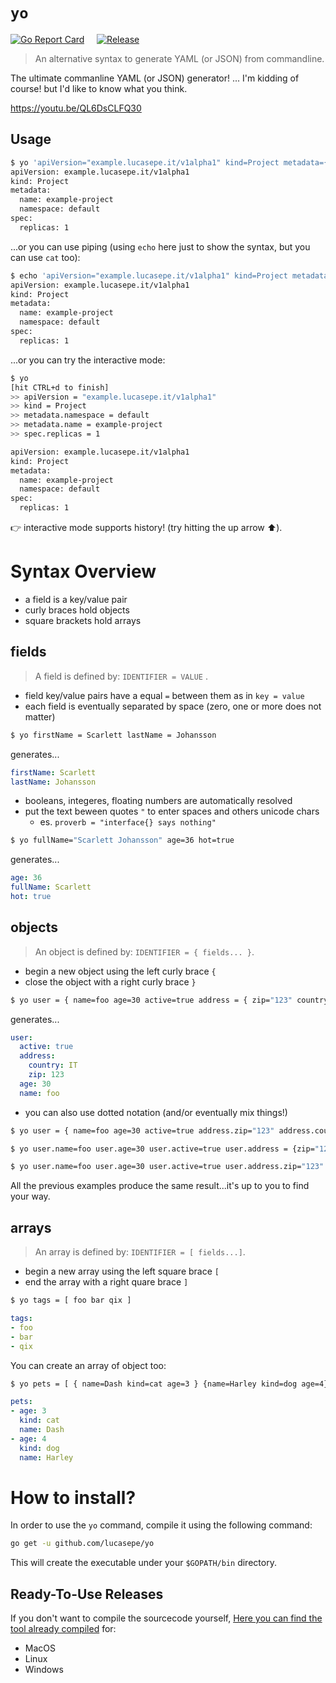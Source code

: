 # `yo` 

[![Go Report Card](https://goreportcard.com/badge/github.com/lucasepe/yo?style=flat-square)](https://goreportcard.com/report/github.com/lucasepe/yo) &nbsp;&nbsp;&nbsp; [![Release](https://img.shields.io/github/release/lucasepe/yo.svg?style=flat-square)](https://github.com/lucasepe/yo/releases/latest)

> An alternative syntax to generate YAML (or JSON) from commandline.

The ultimate commanline YAML (or JSON) generator! ... I'm kidding of course! but I'd like to know what you think.

https://youtu.be/QL6DsCLFQ30

## Usage

```sh
$ yo 'apiVersion="example.lucasepe.it/v1alpha1" kind=Project metadata={ namespace=default name=example-project } spec.replicas=1'
apiVersion: example.lucasepe.it/v1alpha1
kind: Project
metadata:
  name: example-project
  namespace: default
spec:
  replicas: 1
```

...or you can use piping (using `echo` here just to show the syntax, but you can use `cat` too):

```sh
$ echo 'apiVersion="example.lucasepe.it/v1alpha1" kind=Project metadata={ namespace=default name=example-project } spec.replicas=1' | yo
apiVersion: example.lucasepe.it/v1alpha1
kind: Project
metadata:
  name: example-project
  namespace: default
spec:
  replicas: 1
```

...or you can try the interactive mode:

```sh
$ yo 
[hit CTRL+d to finish]
>> apiVersion = "example.lucasepe.it/v1alpha1"
>> kind = Project
>> metadata.namespace = default
>> metadata.name = example-project
>> spec.replicas = 1

apiVersion: example.lucasepe.it/v1alpha1
kind: Project
metadata:
  name: example-project
  namespace: default
spec:
  replicas: 1
```

👉 interactive mode supports history! (try hitting the up arrow ⬆️).

# Syntax Overview

- a field is a key/value pair
- curly braces hold objects
- square brackets hold arrays

## fields

> A field is defined by: `IDENTIFIER = VALUE` .

- field key/value pairs have a equal `=` between them as in `key = value` 
- each field is eventually separated by space (zero, one or more does not matter)

```sh
$ yo firstName = Scarlett lastName = Johansson
```

generates...

```yaml
firstName: Scarlett
lastName: Johansson
```

- booleans, integeres, floating numbers are automatically resolved
- put the text beween quotes `"` to enter spaces and others unicode chars
  - es. `proverb = "interface{} says nothing"`

```sh
$ yo fullName="Scarlett Johansson" age=36 hot=true
```

generates...

```yaml
age: 36
fullName: Scarlett
hot: true
```

## objects

> An object is defined by: `IDENTIFIER = { fields... }`.

- begin a new object using the left curly brace `{`
- close the object with a right curly brace `}`

```sh
$ yo user = { name=foo age=30 active=true address = { zip="123" country=IT } }
```

generates...

```yaml
user:
  active: true
  address:
    country: IT
    zip: 123
  age: 30
  name: foo
```

- you can also use dotted notation (and/or eventually mix things!)

```sh
$ yo user = { name=foo age=30 active=true address.zip="123" address.country=IT }
```

```sh
$ yo user.name=foo user.age=30 user.active=true user.address = {zip="123" country=IT}
```

```sh
$ yo user.name=foo user.age=30 user.active=true user.address.zip="123" user.address.country=IT
```

All the previous examples produce the same result...it's up to you to find your way.


## arrays

> An array is defined by: `IDENTIFIER = [ fields...]`.

- begin a new array using the left square brace `[`
- end the array with a right quare brace `]`

```sh
$ yo tags = [ foo bar qix ]
```

```yaml
tags:
- foo
- bar
- qix
```

You can create an array of object too:

```sh
$ yo pets = [ { name=Dash kind=cat age=3 } {name=Harley kind=dog age=4} ]
```

```yaml
pets:
- age: 3
  kind: cat
  name: Dash
- age: 4
  kind: dog
  name: Harley
```


# How to install?

In order to use the `yo` command, compile it using the following command:

```bash
go get -u github.com/lucasepe/yo
```

This will create the executable under your `$GOPATH/bin` directory.

## Ready-To-Use Releases 

If you don't want to compile the sourcecode yourself, [Here you can find the tool already compiled](https://github.com/lucasepe/yo/releases/latest) for:

- MacOS
- Linux
- Windows

